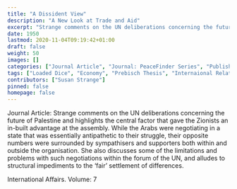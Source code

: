 ```yaml
---
title: "A Dissident View"
description: "A New Look at Trade and Aid"
excerpt: "Strange comments on the UN deliberations concerning the future of Palestine and highlights the central factor that gave the Zionists an in-built advantage at the assembly. While the Arabs were negotiating in a state that was essentially antipathetic to their struggle, their opposite numbers were surrounded by sympathisers and supporters both within and outside the organisation. She also discusses some of the limitations and problems with such negotiations within the forum of the UN, and alludes to structural impediments to the ‘fair’ settlement of differences."
date: 1950
lastmod: 2020-11-04T09:19:42+01:00
draft: false
weight: 50
images: []
categories: ["Journal Article", "Journal: PeaceFinder Series", "Publisher: United Nations Association"]
tags: ["Loaded Dice", "Economy", "Prebisch Thesis", "Internaional Relations"]
contributors: ["Susan Strange"]
pinned: false
homepage: false
---
```


Journal Article: Strange comments on the UN deliberations concerning the future of Palestine and highlights the central factor that gave the Zionists an in-built advantage at the assembly. While the Arabs were negotiating in a state that was essentially antipathetic to their struggle, their opposite numbers were surrounded by sympathisers and supporters both within and outside the organisation. She also discusses some of the limitations and problems with such negotiations within the forum of the UN, and alludes to structural impediments to the ‘fair’ settlement of differences.

International Affairs. Volume: 7